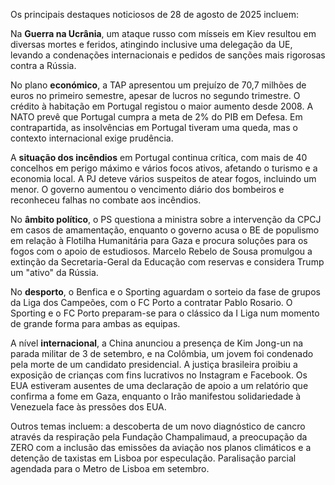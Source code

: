 Os principais destaques noticiosos de 28 de agosto de 2025 incluem:

Na **Guerra na Ucrânia**, um ataque russo com mísseis em Kiev resultou em diversas mortes e feridos, atingindo inclusive uma delegação da UE, levando a condenações internacionais e pedidos de sanções mais rigorosas contra a Rússia.

No plano **económico**, a TAP apresentou um prejuízo de 70,7 milhões de euros no primeiro semestre, apesar de lucros no segundo trimestre. O crédito à habitação em Portugal registou o maior aumento desde 2008. A NATO prevê que Portugal cumpra a meta de 2% do PIB em Defesa. Em contrapartida, as insolvências em Portugal tiveram uma queda, mas o contexto internacional exige prudência.

A **situação dos incêndios** em Portugal continua crítica, com mais de 40 concelhos em perigo máximo e vários focos ativos, afetando o turismo e a economia local. A PJ deteve vários suspeitos de atear fogos, incluindo um menor. O governo aumentou o vencimento diário dos bombeiros e reconheceu falhas no combate aos incêndios.

No **âmbito político**, o PS questiona a ministra sobre a intervenção da CPCJ em casos de amamentação, enquanto o governo acusa o BE de populismo em relação à Flotilha Humanitária para Gaza e procura soluções para os fogos com o apoio de estudiosos. Marcelo Rebelo de Sousa promulgou a extinção da Secretaria-Geral da Educação com reservas e considera Trump um "ativo" da Rússia.

No **desporto**, o Benfica e o Sporting aguardam o sorteio da fase de grupos da Liga dos Campeões, com o FC Porto a contratar Pablo Rosario. O Sporting e o FC Porto preparam-se para o clássico da I Liga num momento de grande forma para ambas as equipas.

A nível **internacional**, a China anunciou a presença de Kim Jong-un na parada militar de 3 de setembro, e na Colômbia, um jovem foi condenado pela morte de um candidato presidencial. A justiça brasileira proibiu a exposição de crianças com fins lucrativos no Instagram e Facebook. Os EUA estiveram ausentes de uma declaração de apoio a um relatório que confirma a fome em Gaza, enquanto o Irão manifestou solidariedade à Venezuela face às pressões dos EUA.

Outros temas incluem: a descoberta de um novo diagnóstico de cancro através da respiração pela Fundação Champalimaud, a preocupação da ZERO com a inclusão das emissões da aviação nos planos climáticos e a detenção de taxistas em Lisboa por especulação. Paralisação parcial agendada para o Metro de Lisboa em setembro.
